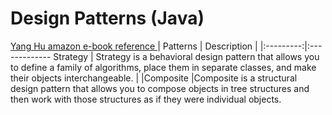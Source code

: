 # Design Patterns (Java)
[Yang Hu amazon e-book reference ](https://www.amazon.com.br/yang-hu/e/B07P46D25M)
| Patterns | Description |
|:---------:|:-------------
Strategy |   Strategy is a behavioral design pattern that allows you to define a family of algorithms, place them in separate classes, and make their objects interchangeable. |
|Composite |Composite is a structural design pattern that allows you to compose objects in tree structures and then work with those structures as if they were individual objects.

